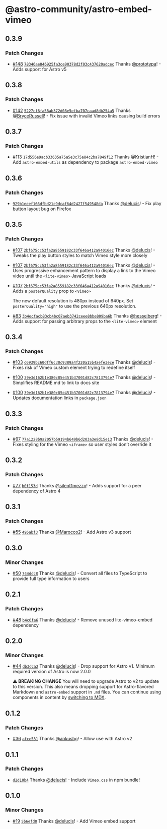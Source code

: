 # @astro-community/astro-embed-vimeo

## 0.3.9

### Patch Changes

- [#148](https://github.com/delucis/astro-embed/pull/148) [`78346ae846925fa3ce90378d2f03c437620adcec`](https://github.com/delucis/astro-embed/commit/78346ae846925fa3ce90378d2f03c437620adcec) Thanks [@prototypa](https://github.com/prototypa)! - Adds support for Astro v5

## 0.3.8

### Patch Changes

- [#142](https://github.com/delucis/astro-embed/pull/142) [`5227cf6fa58ab372d08e5efba707caad8db254a5`](https://github.com/delucis/astro-embed/commit/5227cf6fa58ab372d08e5efba707caad8db254a5) Thanks [@BryceRussell](https://github.com/BryceRussell)! - Fix issue with invalid Vimeo links causing build errors

## 0.3.7

### Patch Changes

- [#113](https://github.com/delucis/astro-embed/pull/113) [`17d556e9acb33635a75a5e3c75a84c2ba7849f12`](https://github.com/delucis/astro-embed/commit/17d556e9acb33635a75a5e3c75a84c2ba7849f12) Thanks [@KristianH](https://github.com/KristianH)! - Add `astro-embed-utils` as dependency to package `astro-embed-vimeo`

## 0.3.6

### Patch Changes

- [`929b1eeef166dfbd21c9dcaf64d2427f549548da`](https://github.com/delucis/astro-embed/commit/929b1eeef166dfbd21c9dcaf64d2427f549548da) Thanks [@delucis](https://github.com/delucis)! - Fix play button layout bug on Firefox

## 0.3.5

### Patch Changes

- [#107](https://github.com/delucis/astro-embed/pull/107) [`2bf675cc53fa2a8559182c33f646a412a94016ec`](https://github.com/delucis/astro-embed/commit/2bf675cc53fa2a8559182c33f646a412a94016ec) Thanks [@delucis](https://github.com/delucis)! - Tweaks the play button styles to match Vimeo style more closely

- [#107](https://github.com/delucis/astro-embed/pull/107) [`2bf675cc53fa2a8559182c33f646a412a94016ec`](https://github.com/delucis/astro-embed/commit/2bf675cc53fa2a8559182c33f646a412a94016ec) Thanks [@delucis](https://github.com/delucis)! - Uses progressive enhancement pattern to display a link to the Vimeo video until the `<lite-vimeo>` JavaScript loads

- [#107](https://github.com/delucis/astro-embed/pull/107) [`2bf675cc53fa2a8559182c33f646a412a94016ec`](https://github.com/delucis/astro-embed/commit/2bf675cc53fa2a8559182c33f646a412a94016ec) Thanks [@delucis](https://github.com/delucis)! - Adds a `posterQuality` prop to `<Vimeo>`

  The new default resolution is 480px instead of 640px. Set `posterQuality="high"` to use the previous 640px resolution.

- [#83](https://github.com/delucis/astro-embed/pull/83) [`3b4ecfacb83cb4bc07aeb3742ceee8bbe809ba6b`](https://github.com/delucis/astro-embed/commit/3b4ecfacb83cb4bc07aeb3742ceee8bbe809ba6b) Thanks [@hesselberg](https://github.com/hesselberg)! - Adds support for passing arbitrary props to the `<lite-vimeo>` element

## 0.3.4

### Patch Changes

- [#103](https://github.com/delucis/astro-embed/pull/103) [`c6939bc60dff6c30c9389a4f220a15b4aefe3ece`](https://github.com/delucis/astro-embed/commit/c6939bc60dff6c30c9389a4f220a15b4aefe3ece) Thanks [@delucis](https://github.com/delucis)! - Fixes risk of Vimeo custom element trying to redefine itself

- [#100](https://github.com/delucis/astro-embed/pull/100) [`39e3d162b1e380c85e451b37001d82c7813794e7`](https://github.com/delucis/astro-embed/commit/39e3d162b1e380c85e451b37001d82c7813794e7) Thanks [@delucis](https://github.com/delucis)! - Simplifies README.md to link to docs site

- [#100](https://github.com/delucis/astro-embed/pull/100) [`39e3d162b1e380c85e451b37001d82c7813794e7`](https://github.com/delucis/astro-embed/commit/39e3d162b1e380c85e451b37001d82c7813794e7) Thanks [@delucis](https://github.com/delucis)! - Updates documentation links in `package.json`

## 0.3.3

### Patch Changes

- [#97](https://github.com/delucis/astro-embed/pull/97) [`77a1228b9a2057b59194b649b6d203a3e8d15e13`](https://github.com/delucis/astro-embed/commit/77a1228b9a2057b59194b649b6d203a3e8d15e13) Thanks [@delucis](https://github.com/delucis)! - Fixes styling for the Vimeo `<iframe>` so user styles don’t override it

## 0.3.2

### Patch Changes

- [#77](https://github.com/delucis/astro-embed/pull/77) [`b0f153d`](https://github.com/delucis/astro-embed/commit/b0f153dd414985abb49916cdd8a581580095e863) Thanks [@silent1mezzo](https://github.com/silent1mezzo)! - Adds support for a peer dependency of Astro 4

## 0.3.1

### Patch Changes

- [#55](https://github.com/delucis/astro-embed/pull/55) [`495abf3`](https://github.com/delucis/astro-embed/commit/495abf3dd9ae5bfaf36d9d3b8bb7fe98833c0303) Thanks [@Marocco2](https://github.com/Marocco2)! - Add Astro v3 support

## 0.3.0

### Minor Changes

- [#50](https://github.com/delucis/astro-embed/pull/50) [`744ddc8`](https://github.com/delucis/astro-embed/commit/744ddc8c3a5af1201dbee1cf2e042dbb60a74740) Thanks [@delucis](https://github.com/delucis)! - Convert all files to TypeScript to provide full type information to users

## 0.2.1

### Patch Changes

- [#48](https://github.com/delucis/astro-embed/pull/48) [`b4c0fa6`](https://github.com/delucis/astro-embed/commit/b4c0fa649b6c042a67723b6c1f3c969a4a4686b2) Thanks [@delucis](https://github.com/delucis)! - Remove unused lite-vimeo-embed dependency

## 0.2.0

### Minor Changes

- [#44](https://github.com/delucis/astro-embed/pull/44) [`db3dca2`](https://github.com/delucis/astro-embed/commit/db3dca2af19c98a210c5b26649f9299d7251f3a0) Thanks [@delucis](https://github.com/delucis)! - Drop support for Astro v1. Minimum required version of Astro is now 2.0.0

  **⚠️ BREAKING CHANGE** You will need to upgrade Astro to v2 to update to this version. This also means dropping support for Astro-flavored Markdown and `astro-embed` support in `.md` files. You can continue using components in content by [switching to MDX](https://docs.astro.build/en/guides/integrations-guide/mdx/).

## 0.1.2

### Patch Changes

- [#36](https://github.com/delucis/astro-embed/pull/36) [`afce531`](https://github.com/delucis/astro-embed/commit/afce531e92efe4c14f48f7c0bfee0cf591dbfef2) Thanks [@ankushg](https://github.com/ankushg)! - Allow use with Astro v2

## 0.1.1

### Patch Changes

- [`d2d10b4`](https://github.com/delucis/astro-embed/commit/d2d10b495baca58bae023780260bf88d5bba6f65) Thanks [@delucis](https://github.com/delucis)! - Include `Vimeo.css` in npm bundle!

## 0.1.0

### Minor Changes

- [#19](https://github.com/delucis/astro-embed/pull/19) [`5b6efd0`](https://github.com/delucis/astro-embed/commit/5b6efd0d27c4a8b06035c070046c7d73d906f6c0) Thanks [@delucis](https://github.com/delucis)! - Add Vimeo embed support
